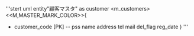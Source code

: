 '''stert uml
entity"顧客マスタ" as customer <m_customers>
<<M,MASTER_MARK_COLOR>>{
+ customer_code [PK]
--
pss
name
address
tel
mail
del_flag
reg_date
}
'''
